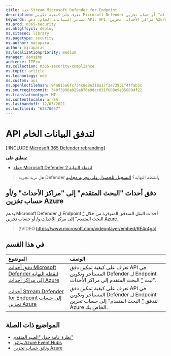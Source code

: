 ```yaml
---
title: حدث Stream Microsoft Defender for Endpoint
description: تعرف على كيفية تكوين Microsoft Defender لنقطة النهاية لبث أحداث "البحث المتقدم" إلى "مراكز الأحداث" أو حساب تخزين Azure
keywords: تصدير البيانات الخام، دفق API، API، مراكز الأحداث، تخزين Azure، حساب التخزين، البحث المتقدم، مشاركة البيانات الخام
ms.prod: m365-security
ms.mktglfcycl: deploy
ms.sitesec: library
ms.pagetype: security
ms.author: macapara
author: mjcaparas
ms.localizationpriority: medium
manager: dansimp
audience: ITPro
ms.collection: M365-security-compliance
ms.topic: article
ms.technology: mde
ms.custom: api
ms.openlocfilehash: 94a815a6fc734c8e8e310a17f2e73931f4ffab5c
ms.sourcegitcommit: 348f3998a029a876a9dcc031f808e9e350804f22
ms.translationtype: MT
ms.contentlocale: ar-SA
ms.lasthandoff: 12/03/2021
ms.locfileid: "63570657"
---
```

# <a name="raw-data-streaming-api"></a>API لتدفق البيانات الخام

[!INCLUDE [Microsoft 365 Defender rebranding](../../includes/microsoft-defender.md)]

**ينطبق على:**
- [خطة Microsoft Defender لنقطة النهاية 2](https://go.microsoft.com/fwlink/p/?linkid=2154037)

> هل تريد تجربة Defender لنقطة النهاية؟ [التسجيل للحصول على تجربة مجانية.](https://signup.microsoft.com/create-account/signup?products=7f379fee-c4f9-4278-b0a1-e4c8c2fcdf7e&ru=https://aka.ms/MDEp2OpenTrial?ocid=docs-wdatp-configuresiem-abovefoldlink)

## <a name="stream-advanced-hunting-events-to-event-hubs-andor-azure-storage-account"></a>دفق أحداث "البحث المتقدم" إلى "مراكز الأحداث" و/أو حساب تخزين Azure

يدعم Microsoft Defender ل Endpoint أحداث النقل المتدفق المتوفرة من خلال ["](../defender/advanced-hunting-overview.md) البحث المتقدم" إلى مركز [الأحداث و/](/azure/event-hubs/) أو حساب [تخزين Azure](/azure/storage/common/storage-account-overview).

> [!VIDEO https://www.microsoft.com/videoplayer/embed/RE4r4ga]

## <a name="in-this-section"></a>في هذا القسم

الموضوع|الوصف
:---|:---
[دفق أحداث Microsoft Defender لنقطة النهاية إلى مراكز أحداث Azure](raw-data-export-event-hub.md)|تعرف على كيفية تمكين دفق API في المستأجر وتكوين Defender ل Endpoint لبث ["](advanced-hunting-overview.md) البحث المتقدم إلى مراكز الأحداث".
[أحداث Stream Defender for Endpoint إلى حساب تخزين Azure](raw-data-export-storage.md)|تعرف على كيفية تمكين دفق API في المستأجر وتكوين Defender ل Endpoint لتدفق ["](advanced-hunting-overview.md) البحث المتقدم" إلى حساب تخزين Azure الخاص بك.

## <a name="related-topics"></a>المواضيع ذات الصلة

- [نظرة عامة حول "الصيد المتقدم"](advanced-hunting-overview.md)
- [وثائق Azure Event Hubs](/azure/event-hubs/)
- [وثائق حساب تخزين Azure](/azure/storage/common/storage-account-overview)